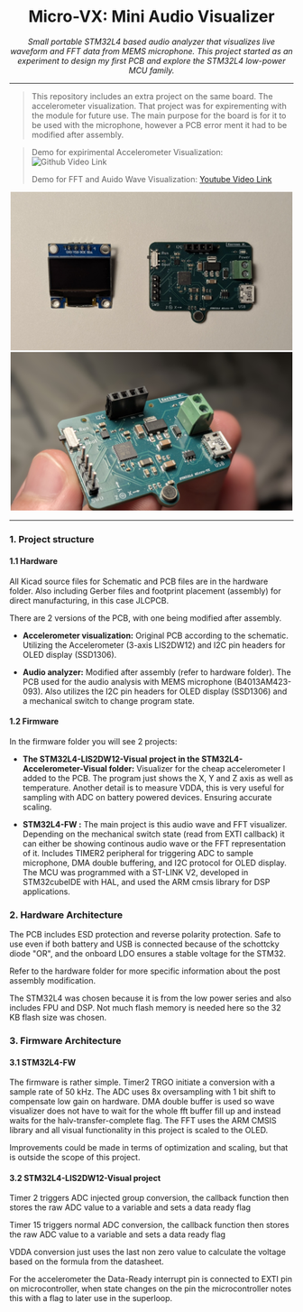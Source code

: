 <h1 align="center"> Micro-VX: Mini Audio Visualizer </h1>

<div align="center">
<i> Small portable STM32L4 based audio analyzer that visualizes live waveform and FFT data from MEMS microphone. This project started as an experiment to design my first PCB and explore the STM32L4 low-power MCU family. </i>
</div>

---

> This repository includes an extra project on the same board. The accelerometer visualization. That project was for expirementing with the module for future use. The main purpose for the board is for it to be used with the microphone, however a PCB error ment it had to be modified after assembly.
>

> Demo for expirimental Accelerometer Visualization: ![Github Video Link](https://github.com/user-attachments/assets/0a82b6ed-7fab-43ed-bdb7-8c6c1341423e) 
>
> Demo for FFT and Auido Wave Visualization: [Youtube Video Link](https://www.youtube.com/watch?v=JHZs5dUxs48)


<p align="center">
  <img src="Docs/Images/formal-micro-vx.jpg" alt="Micro-VX board and OLED module" width="500"/>
  <img src="Docs/Images/holding-micro-vx.jpg" alt="Close-up of the assembled STM32L4 Micro-VX board" width="500"/>
</p>

---

### 1. Project structure

#### 1.1 Hardware

All Kicad source files for Schematic and PCB files are in the hardware folder. Also including Gerber files and footprint placement (assembly) for direct manufacturing, in this case JLCPCB. 

There are 2 versions of the PCB, with one being modified after assembly.

* **Accelerometer visualization:** 
Original PCB according to the schematic. Utilizing the Accelerometer (3-axis LIS2DW12) and I2C pin headers for OLED display (SSD1306).

* **Audio analyzer:**
Modified after assembly (refer to hardware folder). The PCB used for the audio analysis with MEMS microphone (B4013AM423-093). Also utilizes the I2C pin headers for OLED display (SSD1306) and a mechanical switch to change program state. 

#### 1.2 Firmware

In the firmware folder you will see 2 projects: 

* **The STM32L4-LIS2DW12-Visual project in the STM32L4-Accelerometer-Visual folder:**
Visualizer for the cheap accelerometer I added to the PCB. The program just shows the X, Y and Z axis as well as temperature. Another detail is to measure VDDA, this is very useful for sampling with ADC on battery powered devices. Ensuring accurate scaling. 

* **STM32L4-FW :**
The main project is this audio wave and FFT visualizer. Depending on the mechanical switch state (read from EXTI callback) it can either be showing continous audio wave or the FFT representation of it. Includes TIMER2 peripheral for triggering ADC to sample microphone, DMA double buffering, and I2C protocol for OLED display. The MCU was programmed with a ST-LINK V2, developed in STM32cubeIDE with HAL, and used the ARM cmsis library for DSP applications. 

### 2. Hardware Architecture
The PCB includes ESD protection and reverse polarity protection. Safe to use even if both battery and USB is connected because of the schottcky diode "OR", and the onboard LDO ensures a stable voltage for the STM32.  

Refer to the hardware folder for more specific information about the post assembly modification. 

The STM32L4 was chosen because it is from the low power series and also includes FPU and DSP. Not much flash memory is needed here so the 32 KB flash size was chosen. 

### 3. Firmware Architecture

#### 3.1 STM32L4-FW 

The firmware is rather simple. Timer2 TRGO initiate a conversion with a sample rate of 50 kHz. The ADC uses 8x oversampling with 1 bit shift to compensate low gain on hardware. DMA double buffer is used so wave visualizer does not have to wait for the whole fft buffer fill up and instead waits for the halv-transfer-complete flag. The FFT uses the ARM CMSIS library and all visual functionality in this project is scaled to the OLED.

Improvements could be made in terms of optimization and scaling, but that is outside the scope of this project.  

#### 3.2 STM32L4-LIS2DW12-Visual project 
Timer 2 triggers ADC injected group conversion, the callback function then stores the raw ADC value to a variable and sets a data ready flag

Timer 15 triggers normal ADC conversion, the callback function then stores the raw ADC value to a variable and sets a data ready flag

VDDA conversion just uses the last non zero value to calculate the voltage based on the formula from the datasheet. 

For the accelerometer the Data-Ready interrupt pin is connected to EXTI pin on microcontroller, when state changes on the pin the microcontroller notes this with a flag to later use in the superloop. 

